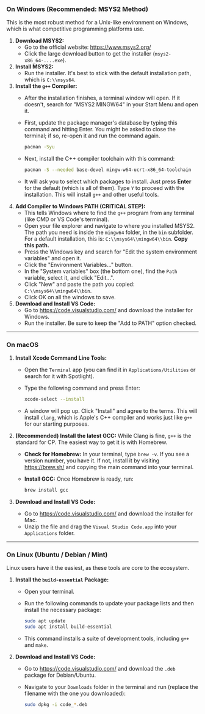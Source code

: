 ### **On Windows (Recommended: MSYS2 Method)**

This is the most robust method for a Unix-like environment on Windows, which is what competitive programming platforms use.

1. **Download MSYS2:**
    - Go to the official website: https://www.msys2.org/
    - Click the large download button to get the installer (`msys2-x86_64-....exe`).
2. **Install MSYS2:**
    - Run the installer. It's best to stick with the default installation path, which is `C:\\msys64`.
3. **Install the `g++` Compiler:**
    - After the installation finishes, a terminal window will open. If it doesn't, search for "MSYS2 MINGW64" in your Start Menu and open it.
    - First, update the package manager's database by typing this command and hitting Enter. You might be asked to close the terminal; if so, re-open it and run the command again.
        
        ```bash
        pacman -Syu
        
        ```
        
    - Next, install the C++ compiler toolchain with this command:
        
        ```bash
        pacman -S --needed base-devel mingw-w64-ucrt-x86_64-toolchain
        
        ```
        
    - It will ask you to select which packages to install. Just press **Enter** for the default (which is all of them). Type `Y` to proceed with the installation. This will install `g++` and other useful tools.
4. **Add Compiler to Windows PATH (CRITICAL STEP):**
    - This tells Windows where to find the `g++` program from any terminal (like CMD or VS Code's terminal).
    - Open your file explorer and navigate to where you installed MSYS2. The path you need is inside the `mingw64` folder, in the `bin` subfolder. For a default installation, this is: `C:\\msys64\\mingw64\\bin`. **Copy this path.**
    - Press the Windows key and search for "Edit the system environment variables" and open it.
    - Click the "Environment Variables..." button.
    - In the "System variables" box (the bottom one), find the `Path` variable, select it, and click "Edit...".
    - Click "New" and paste the path you copied: `C:\\msys64\\mingw64\\bin`.
    - Click OK on all the windows to save.
5. **Download and Install VS Code:**
    - Go to https://code.visualstudio.com/ and download the installer for Windows.
    - Run the installer. Be sure to keep the "Add to PATH" option checked.

---

### **On macOS**

1. **Install Xcode Command Line Tools:**
    - Open the `Terminal` app (you can find it in `Applications/Utilities` or search for it with Spotlight).
    - Type the following command and press Enter:
        
        ```bash
        xcode-select --install
        
        ```
        
    - A window will pop up. Click "Install" and agree to the terms. This will install `clang`, which is Apple's C++ compiler and works just like `g++` for our starting purposes.
2. **(Recommended) Install the latest GCC:** While Clang is fine, `g++` is the standard for CP. The easiest way to get it is with Homebrew.
    - **Check for Homebrew:** In your terminal, type `brew -v`. If you see a version number, you have it. If not, install it by visiting https://brew.sh/ and copying the main command into your terminal.
    - **Install GCC:** Once Homebrew is ready, run:
        
        ```bash
        brew install gcc
        
        ```
        
3. **Download and Install VS Code:**
    - Go to https://code.visualstudio.com/ and download the installer for Mac.
    - Unzip the file and drag the `Visual Studio Code.app` into your `Applications` folder.

---

### **On Linux (Ubuntu / Debian / Mint)**

Linux users have it the easiest, as these tools are core to the ecosystem.

1. **Install the `build-essential` Package:**
    - Open your terminal.
    - Run the following commands to update your package lists and then install the necessary package:
        
        ```bash
        sudo apt update
        sudo apt install build-essential
        
        ```
        
    - This command installs a suite of development tools, including `g++` and `make`.
2. **Download and Install VS Code:**
    - Go to https://code.visualstudio.com/ and download the `.deb` package for Debian/Ubuntu.
    - Navigate to your `Downloads` folder in the terminal and run (replace the filename with the one you downloaded):
        
        ```bash
        sudo dpkg -i code_*.deb
        
        ```